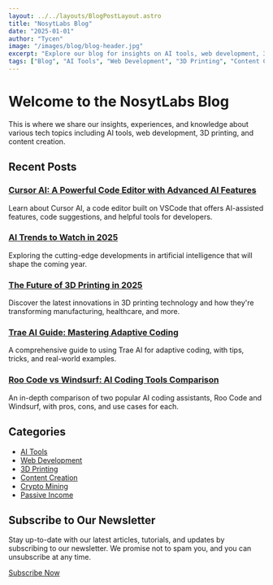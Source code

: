 ```yaml
---
layout: ../../layouts/BlogPostLayout.astro
title: "NosytLabs Blog"
date: "2025-01-01"
author: "Tycen"
image: "/images/blog/blog-header.jpg"
excerpt: "Explore our blog for insights on AI tools, web development, 3D printing, and content creation."
tags: ["Blog", "AI Tools", "Web Development", "3D Printing", "Content Creation"]
---
```


# Welcome to the NosytLabs Blog

This is where we share our insights, experiences, and knowledge about various tech topics including AI tools, web development, 3D printing, and content creation.

## Recent Posts

### [Cursor AI: A Powerful Code Editor with Advanced AI Features](/blog/cursor-ai)

Learn about Cursor AI, a code editor built on VSCode that offers AI-assisted features, code suggestions, and helpful tools for developers.

### [AI Trends to Watch in 2025](/blog/ai-trends-2025)

Exploring the cutting-edge developments in artificial intelligence that will shape the coming year.

### [The Future of 3D Printing in 2025](/blog/future-of-3d-printing-2025)

Discover the latest innovations in 3D printing technology and how they're transforming manufacturing, healthcare, and more.

### [Trae AI Guide: Mastering Adaptive Coding](/blog/trae-ai-guide)

A comprehensive guide to using Trae AI for adaptive coding, with tips, tricks, and real-world examples.

### [Roo Code vs Windsurf: AI Coding Tools Comparison](/blog/roo-code-windsurf-comparison)

An in-depth comparison of two popular AI coding assistants, Roo Code and Windsurf, with pros, cons, and use cases for each.

## Categories

- [AI Tools](/blog/tag/ai-tools)
- [Web Development](/blog/tag/web-development)
- [3D Printing](/blog/tag/3d-printing)
- [Content Creation](/blog/tag/content-creation)
- [Crypto Mining](/blog/tag/crypto-mining)
- [Passive Income](/blog/tag/passive-income)

## Subscribe to Our Newsletter

Stay up-to-date with our latest articles, tutorials, and updates by subscribing to our newsletter. We promise not to spam you, and you can unsubscribe at any time.

[Subscribe Now](/subscribe)

